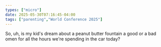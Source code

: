 ```yaml
---
types: ["micro"]
date: 2025-05-30T07:16:45-04:00
tags: ["parenting","World Conference 2025"]
---
```

So, uh, is my kid's dream about a peanut butter fountain a good or a bad omen for all the hours we're spending in the car today?